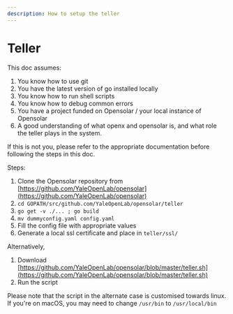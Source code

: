 ```yaml
---
description: How to setup the teller
---
```


# Teller

This doc assumes:

1. You know how to use git
2. You have the latest version of go installed locally
3. You know how to run shell scripts
4. You know how to debug common errors
5. You have a project funded on Opensolar / your local instance of Opensolar
6. A good understanding of what openx and opensolar is, and what role the teller plays in the system.

If this is not you, please refer to the appropriate documentation before following the steps in this doc.

Steps:

1. Clone the Opensolar repository from [https://github.com/YaleOpenLab/opensolar](https://github.com/YaleOpenLab/opensolar)
2. `cd GOPATH/src/github.com/YaleOpenLab/opensolar/teller`
3. `go get -v ./... ; go build`
4. `mv dummyconfig.yaml config.yaml`
5. Fill the config file with appropriate values
6. Generate a local ssl certificate and place in `teller/ssl/`

Alternatively,

1. Download [https://github.com/YaleOpenLab/opensolar/blob/master/teller.sh](https://github.com/YaleOpenLab/opensolar/blob/master/teller.sh)
2. Run the script

Please note that the script in the alternate case is customised towards linux. If you're on macOS, you may need to change `/usr/bin` to `/usr/local/bin`

